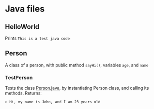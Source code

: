 # Java files
## HelloWorld
Prints `This is a test java code`

## Person
A class of a person, with public method `sayHi()`, variables `age`, and `name`
### TestPerson
Tests the class [Person.java](Person.java), by instantiating Person class, and calling its methods.
Returns:
```bash
> Hi, my name is John, and I am 23 years old

```